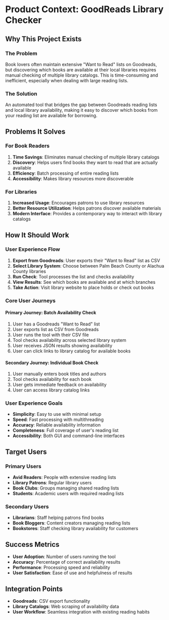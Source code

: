 # Product Context: GoodReads Library Checker

## Why This Project Exists

### The Problem
Book lovers often maintain extensive "Want to Read" lists on Goodreads, but discovering which books are available at their local libraries requires manual checking of multiple library catalogs. This is time-consuming and inefficient, especially when dealing with large reading lists.

### The Solution
An automated tool that bridges the gap between Goodreads reading lists and local library availability, making it easy to discover which books from your reading list are available for borrowing.

## Problems It Solves

### For Book Readers
1. **Time Savings**: Eliminates manual checking of multiple library catalogs
2. **Discovery**: Helps users find books they want to read that are actually available
3. **Efficiency**: Batch processing of entire reading lists
4. **Accessibility**: Makes library resources more discoverable

### For Libraries
1. **Increased Usage**: Encourages patrons to use library resources
2. **Better Resource Utilization**: Helps patrons discover available materials
3. **Modern Interface**: Provides a contemporary way to interact with library catalogs

## How It Should Work

### User Experience Flow
1. **Export from Goodreads**: User exports their "Want to Read" list as CSV
2. **Select Library System**: Choose between Palm Beach County or Alachua County libraries
3. **Run Check**: Tool processes the list and checks availability
4. **View Results**: See which books are available and at which branches
5. **Take Action**: Visit library website to place holds or check out books

### Core User Journeys

#### Primary Journey: Batch Availability Check
1. User has a Goodreads "Want to Read" list
2. User exports list as CSV from Goodreads
3. User runs the tool with their CSV file
4. Tool checks availability across selected library system
5. User receives JSON results showing availability
6. User can click links to library catalog for available books

#### Secondary Journey: Individual Book Check
1. User manually enters book titles and authors
2. Tool checks availability for each book
3. User gets immediate feedback on availability
4. User can access library catalog links

### User Experience Goals
- **Simplicity**: Easy to use with minimal setup
- **Speed**: Fast processing with multithreading
- **Accuracy**: Reliable availability information
- **Completeness**: Full coverage of user's reading list
- **Accessibility**: Both GUI and command-line interfaces

## Target Users

### Primary Users
- **Avid Readers**: People with extensive reading lists
- **Library Patrons**: Regular library users
- **Book Clubs**: Groups managing shared reading lists
- **Students**: Academic users with required reading lists

### Secondary Users
- **Librarians**: Staff helping patrons find books
- **Book Bloggers**: Content creators managing reading lists
- **Bookstores**: Staff checking library availability for customers

## Success Metrics
- **User Adoption**: Number of users running the tool
- **Accuracy**: Percentage of correct availability results
- **Performance**: Processing speed and reliability
- **User Satisfaction**: Ease of use and helpfulness of results

## Integration Points
- **Goodreads**: CSV export functionality
- **Library Catalogs**: Web scraping of availability data
- **User Workflow**: Seamless integration with existing reading habits 